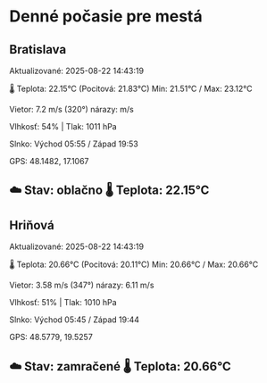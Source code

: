 ﻿# Denné počasie pre mestá

## Bratislava
Aktualizované: 2025-08-22 14:43:19

🌡️ Teplota: 22.15°C 
(Pocitová: 21.83°C)
Min: 21.51°C / Max: 23.12°C

Vietor: 7.2 m/s    (320°) 
nárazy:  m/s

Vlhkosť: 54% | Tlak: 1011 hPa

Slnko: Východ 05:55 / Západ 19:53

GPS: 48.1482, 17.1067

☁️ Stav: oblačno        🌡️ Teplota: 22.15°C
---

## Hriňová
Aktualizované: 2025-08-22 14:43:19

🌡️ Teplota: 20.66°C 
(Pocitová: 20.11°C)
Min: 20.66°C / Max: 20.66°C

Vietor: 3.58 m/s (347°)
nárazy: 6.11 m/s

Vlhkosť: 51% | Tlak: 1010 hPa

Slnko: Východ 05:45 / Západ 19:44

GPS: 48.5779, 19.5257

☁️ Stav: zamračené        🌡️ Teplota: 20.66°C
---
